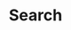 ---
title: "Search" 
layout: "search"
# url: "/archive"
# description: "Description for Search"
summary: "Search"
placeholder: "Enter your search query"
---